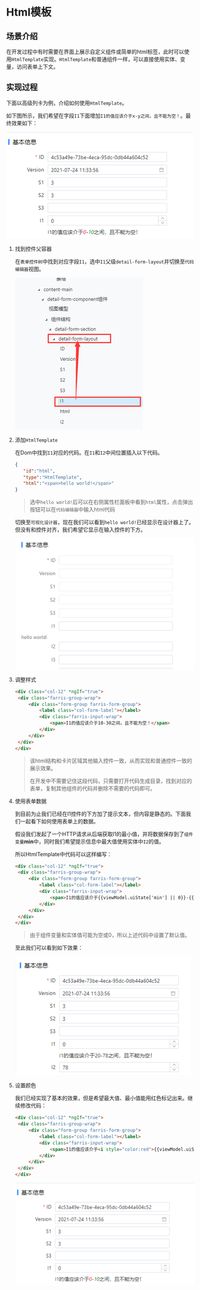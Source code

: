 # Html模板

## 场景介绍

在开发过程中有时需要在界面上展示自定义组件或简单的html标签，此时可以使用`HtmlTemplate`实现。`HtmlTemplate`和普通组件一样，可以直接使用实体、变量，访问表单上下文。

## 实现过程

下面以高级列卡为例，介绍如何使用`HtmlTemplate`。

如下图所示，我们希望在字段`I1`下面增加`I1的值应该介于x-y之间，且不能为空！`。最终效果如下：

![image-20210728153238632](./media/image-20210728153238632.png)

1. 找到控件父容器

   在`表单控件树`中找到对应字段`I1`，选中`I1`父级`detail-form-layout`并切换至`代码编辑器`视图。

   ![image-20210728151227288](./media/image-20210728151227288.png)

2. 添加`HtmlTemplate`

   在Dom中找到`I1`对应的代码。在`I1`和`I2`中间位置插入以下代码。

   ```json
   {
      "id":"html",
      "type":"HtmlTemplate",
      "html":"<span>hello world!</span>"
   }
   ```

   > 选中`hello world!`后可以在右侧属性栏面板中看到`html`属性，点击弹出按钮可以在`代码编辑器`中输入html代码

   切换至`可视化设计器`，现在我们可以看到`hello world!`已经显示在设计器上了。但没有和控件对齐，我们希望它显示在输入控件的下方。

   ![image-20210728151132343](./media/image-20210728151132343.png)

3. 调整样式

   ```html
   <div class="col-12" *ngIf="true">
   	<div class="farris-group-wrap">
   		<div class="form-group farris-form-group">
   			<label class="col-form-label"></label>
   			<div class="farris-input-wrap">
   				<span>I1的值应该介于10-30之间，且不能为空！</span>
   			</div>
   		</div>
   	</div>
   </div>
   ```

   > 该html结构和卡片区域其他输入控件一致，从而实现和普通控件一致的展示效果。
   >
   > 在开发中不需要记住这段代码，只需要打开代码生成目录，找到对应的表单，复制其他组件的代码并删除不需要的代码即可。

4. 使用表单数据

   到目前为止我们已经在I1控件的下方加了提示文本，但内容是静态的。下面我们一起看下如何使用表单上的数据。

   假设我们发起了一个HTTP请求从后端获取I1的最小值，并将数据保存到了`组件变量`**min**中，同时我们希望提示信息中最大值使用实体中`I2`的值。

   所以HtmlTemplate中代码可以这样编写：

   ```html
   <div class="col-12" *ngIf="true">
   	<div class="farris-group-wrap">
   		<div class="form-group farris-form-group">
   			<label class="col-form-label"></label>
   			<div class="farris-input-wrap">
   				<span>I1的值应该介于{{viewModel.uiState['min'] || 0}}-{{viewModel.bindingData['i2'] || 10}}之间，且不能为空！</span>
   			</div>
   		</div>
   	</div>
   </div>
   ```

   > 由于组件变量和实体值可能为空或0，所以上述代码中设置了默认值。

   至此我们可以看到如下效果：

   ![image-20210728152558480](./media/image-20210728152558480.png)

5. 设置颜色

   我们已经实现了基本的效果，但是希望最大值、最小值能用红色标记出来。继续修改代码：

   ```html
   <div class="col-12" *ngIf="true">
   	<div class="farris-group-wrap">
   		<div class="form-group farris-form-group">
   			<label class="col-form-label"></label>
   			<div class="farris-input-wrap">
   				<span>I1的值应该介于<i style="color:red">{{viewModel.uiState['min'] || 0}}</i>-<i style="color:green">{{viewModel.bindingData['i2'] || 10}}</i>之间，且不能为空！</span>
   			</div>
   		</div>
   	</div>
   </div>
   ```

   ![image-20210728153238632](./media/image-20210728153238632.png)